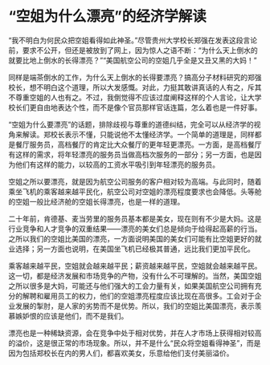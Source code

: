 # “空姐为什么漂亮”的经济学解读

“我不明白为何民众把空姐看得如此神圣。”尽管贵州大学校长郑强在发表这段言论前，要求不公开，但还是被放到了网上，因为惊人之语不断：“为什么天上倒水的就要比地上倒水的长得漂亮？”“美国航空公司的空姐几乎全是又丑又黑的大妈！” 

同样是端茶倒水的工作，为什么天上倒水的长得要漂亮？搞高分子材料研究的郑强校长，想不明白这个道理，所以大发感慨。对此，力挺其敢讲真话的人有之，斥其不尊重空姐的人也有之。不过，我倒觉得不应该过度阐释这样的个人言论，让大学校长们更自由地表达个性，而不是像个官员那样官话连篇，怎么着也是一件好事。 

“空姐为什么要漂亮”的话题，排除歧视与尊重的道德纠结，完全可以从经济学的视角来解读。郑校长表示不懂，只能说他不太懂经济学。一个简单的道理是，同样都是餐厅服务员，高档餐厅的肯定比大众餐厅的更年轻更漂亮。一方面，是高档餐厅有这样的需求，将年轻漂亮的服务员当做高档次服务的一部分；另一方面，也是因为他们有这样的能力，以较高的工资水平吸引到年轻漂亮的服务员。 

空姐之所以要漂亮，就是因为航空公司服务的客户相对较为高端。与此同时，随着乘坐飞机的乘客越来越平民化，航空公司对空姐的漂亮程度要求也会降低。头等舱的空姐一般比经济舱的空姐长得漂亮，也是一样的道理。 

二十年前，肯德基、麦当劳里的服务员基本都是美女，现在则有不少是大妈。这是行业竞争和人才竞争的双重结果——漂亮的美女们总是倾向于给得起高薪的行当。之所以我们的空姐比美国的漂亮，一方面说明美国的美女们可能有比空姐更好的就业选择；另一方面也说明，在美国坐飞机已经极其普通，远比我们更加平民化。 

乘客越来越平民，空姐就会越来越平民；薪资越来越平民，空姐就会越来越平民。这一切，都是经济发展和市场竞争的产物，没有什么不可理解的。当然，美国空姐之所以很多是大妈，可能还与他们强大的工会力量有关，如果美国航空公司拥有充分的解聘和雇用员工的权力，他们的空姐漂亮程度应该比现在高很多。工会对于企业发展的掣肘，是人家的劣势而不是优势。所以，我们的空姐比美国漂亮，表示羡慕嫉妒恨的应该是他们，而不是我们。 

漂亮也是一种稀缺资源，会在竞争中处于相对优势，并在人才市场上获得相对较高的溢价，这是很正常的市场现象。所以，并不是什么“民众将空姐看得神圣”，而是因为包括郑校长在内的男人们，都喜欢美女，乐意给他们支付美丽溢价。
